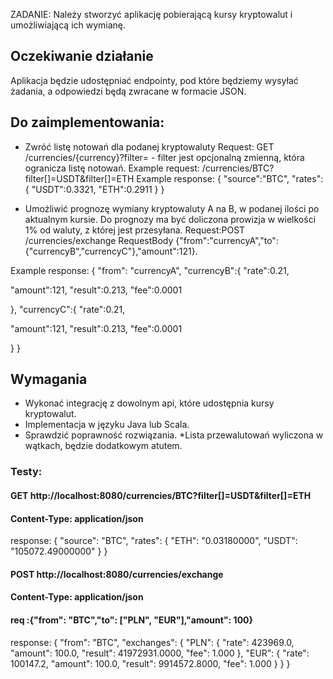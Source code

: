 ZADANIE:
Należy stworzyć aplikację pobierającą kursy kryptowalut i umożliwiającą ich wymianę.

## Oczekiwanie działanie
Aplikacja będzie udostępniać endpointy, pod które będziemy wysyłać żadania, a odpowiedzi będą
zwracane w formacie JSON.

## Do zaimplementowania:
- Zwróć listę notowań dla podanej kryptowaluty
  Request: GET /currencies/{currency}?filter= - filter jest opcjonalną zmienną, która ogranicza listę
  notowań.
  Example request: /currencies/BTC?filter[]=USDT&filter[]=ETH
  Example response:
  {
  "source":"BTC",
  "rates":{
  "USDT":0.3321,
  "ETH":0.2911
  }
  }

- Umożliwić prognozę wymiany kryptowaluty A na B, w podanej ilości po aktualnym kursie.
  Do prognozy ma być doliczona prowizja w wielkości 1% od waluty, z której jest przesyłana.
  Request:POST /currencies/exchange
  RequestBody {"from":"currencyA","to":{"currencyB","currencyC"},"amount":121}.

Example response:
{
"from": "currencyA",
"currencyB":{
"rate":0.21,

"amount":121,
"result":0.213,
"fee":0.0001

},
"currencyC":{
"rate":0.21,

"amount":121,
"result":0.213,
"fee":0.0001

}
}

## Wymagania
- Wykonać integrację z dowolnym api, które udostępnia kursy kryptowalut.
- Implementacja w języku Java lub Scala.
- Sprawdzić poprawność rozwiązania.
  *Lista przewalutowań wyliczona w wątkach, będzie dodatkowym atutem.


### Testy:
#### GET http://localhost:8080/currencies/BTC?filter[]=USDT&filter[]=ETH
#### Content-Type: application/json
response:
{
"source": "BTC",
"rates": {
"ETH": "0.03180000",
"USDT": "105072.49000000"
}
}
#### POST http://localhost:8080/currencies/exchange
#### Content-Type: application/json
#### req :{"from": "BTC","to": ["PLN", "EUR"],"amount": 100}

response: {
"from": "BTC",
"exchanges": {
"PLN": {
"rate": 423969.0,
"amount": 100.0,
"result": 41972931.0000,
"fee": 1.000
},
"EUR": {
"rate": 100147.2,
"amount": 100.0,
"result": 9914572.8000,
"fee": 1.000
}
}
}


